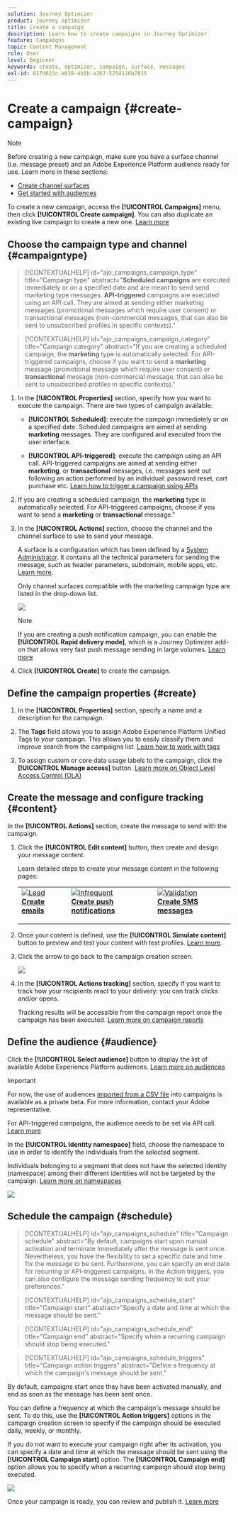 ```yaml
---
solution: Journey Optimizer
product: journey optimizer
title: Create a campaign
description: Learn how to create campaigns in Journey Optimizer
feature: Campaigns
topic: Content Management
role: User
level: Beginner
keywords: create, optimizer, campaign, surface, messages
exl-id: 617d623c-e038-4b5b-a367-5254116b7815
---
```

# Create a campaign {#create-campaign}

>[!NOTE]
>
>Before creating a new campaign, make sure you have a surface channel (i.e. message preset) and an Adobe Experience Platform audience ready for use. Learn more in these sections:
>
>* [Create channel surfaces](../configuration/channel-surfaces.md) 
>* [Get started with audiences](../audience/about-audiences.md)

To create a new campaign, access the **[!UICONTROL Campaigns]** menu, then click **[!UICONTROL Create campaign]**. You can also duplicate an existing live campaign to create a new one. [Learn more](modify-stop-campaign.md#duplicate)

## Choose the campaign type and channel {#campaigntype}

>[!CONTEXTUALHELP]
>id="ajo_campaigns_campaign_type"
>title="Campaign type"
>abstract="**Scheduled campaigns** are executed immediately or on a specified date and are meant to send send marketing type messages. **API-triggered** campaigns are executed using an API call. They are aimed at sending either marketing messages (promotional messages which require user consent) or transactional messages (non-commercial messages, that can also be sent to unsubscribed profiles in specific contexts)."

>[!CONTEXTUALHELP]
>id="ajo_campaigns_campaign_category"
>title="Campaign category"
>abstract="If you are creating a scheduled campaign, the **marketing** type is automatically selected. For API-triggered campaigns, choose if you want to send a **marketing** message (promotional message which require user consent) or **transactional** message (non-commercial message, that can also be sent to unsubscribed profiles in specific contexts)."

1. In the **[!UICONTROL Properties]** section, specify how you want to execute the campaign. There are two types of campaign available:

    * **[!UICONTROL Scheduled]**: execute the campaign immediately or on a specified date. Scheduled campaigns are aimed at sending **marketing** messages. They are configured and executed from the user interface.

    * **[!UICONTROL API-triggered]**: execute the campaign using an API call. API-triggered campaigns are aimed at sending either **marketing**, or **transactional** messages, i.e. messages sent out following an action performed by an individual: password reset, cart purchase etc. [Learn how to trigger a campaign using APIs](api-triggered-campaigns.md)

1. If you are creating a scheduled campaign, the **marketing** type is automatically selected. For API-triggered campaigns, choose if you want to send a **marketing** or **transactional** message."

1. In the **[!UICONTROL Actions]** section, choose the channel and the channel surface to use to send your message.

    A surface is a configuration which has been defined by a [System Administrator](../start/path/administrator.md). It contains all the technical parameters for sending the message, such as header parameters, subdomain, mobile apps, etc. [Learn more](../configuration/channel-surfaces.md).

    Only channel surfaces compatible with the marketing campaign type are listed in the drop-down list.

    ![](assets/create-campaign-action.png)

    >[!NOTE]
    >
    >If you are creating a push notification campaign, you can enable the **[!UICONTROL Rapid delivery mode]**, which is a Journey Optimizer add-on that allows very fast push message sending in large volumes. [Learn more](../push/create-push.md#rapid-delivery)

1. Click **[!UICONTROL Create]** to create the campaign.

## Define the campaign properties {#create}

1. In the **[!UICONTROL Properties]** section, specify a name and a description for the campaign.

    <!--To test the content of your message, toggle the **[!UICONTROL Content experiment]** option on. This allows you to test multiple variables of a delivery on populations samples, in order to define which treatment has the biggest impact on the targeted population.[Learn more about content experiment](../campaigns/content-experiment.md).-->

1. The **Tags** field allows you to assign Adobe Experience Platform Unified Tags to your campaign. This allows you to easily classify them and improve search from the campaigns list. [Learn how to work with tags](../start/search-filter-categorize.md#tags) 

1. To assign custom or core data usage labels to the campaign, click the **[!UICONTROL Manage access]** button. [Learn more on Object Level Access Control (OLA)](../administration/object-based-access.md)
    
## Create the message and configure tracking {#content}

In the **[!UICONTROL Actions]** section, create the message to send with the campaign. 

1. Click the **[!UICONTROL Edit content]** button, then create and design your message content.

    Learn detailed steps to create your message content in the following pages:

    <table style="table-layout:fixed">
    <tr style="border: 0;">
    <td>
    <a href="../email/create-email.md">
    <img alt="Lead" src="../assets/do-not-localize/email.jpg">
    </a>
    <div><a href="../email/create-email.md"><strong>Create emails</strong>
    </div>
    <p>
    </td>
    <td>
    <a href="../push/create-push.md">
      <img alt="Infrequent" src="../assets/do-not-localize/push.jpg">
    </a>
    <div>
    <a href="../push/create-push.md"><strong>Create push notifications</strong></a>
    </div>
    <p>
    </td>
    <td>
    <a href="../sms/create-sms.md">
      <img alt="Validation" src="../assets/do-not-localize/sms.jpg">
    </a>
    <div>
    <a href="../sms/create-sms.md"><strong>Create SMS messages</strong></a>
    </div>
    <p>
    </td>
    </tr>
    </table>

1. Once your content is defined, use the **[!UICONTROL Simulate content]** button to preview and test your content with test profiles. [Learn more](../content-management/preview-test.md).

1. Click the arrow to go back to the campaign creation screen.

    ![](assets/create-campaign-design.png)

1. In the **[!UICONTROL Actions tracking]** section, specify if you want to track how your recipients react to your delivery: you can track clicks and/or opens.
        
    Tracking results will be accessible from the campaign report once the campaign has been executed. [Learn more on campaign reports](../reports/campaign-global-report.md)

## Define the audience {#audience}

Click the **[!UICONTROL Select audience]** button to display the list of available Adobe Experience Platform audiences. [Learn more on audiences](../audience/about-audiences.md)

>[!IMPORTANT]
>
>For now, the use of audiences [imported from a CSV file](https://experienceleague.adobe.com/docs/experience-platform/segmentation/ui/overview.html#import-audience) into campaigns is available as a private beta. For more information, contact your Adobe representative.
>
>For API-triggered campaigns, the audience needs to be set via API call. [Learn more](api-triggered-campaigns.md)

In the **[!UICONTROL Identity namespace]** field, choose the namespace to use in order to identify the individuals from the selected segment.

Individuals belonging to a segment that does not have the selected identity (namespace) among their different identities will not be targeted by the campaign. [Learn more on namespaces](../event/about-creating.md#select-the-namespace)

![](assets/create-campaign-namespace.png)

<!--If you are are creating an API-triggered campaign, the **[!UICONTROL cURL request]** section allows you to retrieve the **[!UICONTROL Campaign ID]** to use in the API call. [Learn more](api-triggered-campaigns.md)-->

## Schedule the campaign {#schedule}

>[!CONTEXTUALHELP]
>id="ajo_campaigns_schedule"
>title="Campaign schedule"
>abstract="By default, campaigns start upon manual activation and terminate immediately after the message is sent once. Nevertheless, you have the flexibility to set a specific date and time for the message to be sent. Furthermore, you can specify an end date for recurring or API-triggered campaigns. In the Action triggers, you can also configure the message sending frequency to suit your preferences."

>[!CONTEXTUALHELP]
>id="ajo_campaigns_schedule_start"
>title="Campaign start"
>abstract="Specify a date and time at which the message should be sent."

>[!CONTEXTUALHELP]
>id="ajo_campaigns_schedule_end"
>title="Campaign end"
>abstract="Specify when a recurring campaign should stop being executed."

>[!CONTEXTUALHELP]
>id="ajo_campaigns_schedule_triggers"
>title="Campaign action triggers"
>abstract="Define a frequency at which the campaign's message should be sent."

By default, campaigns start once they have been activated manually, and end as soon as the message has been sent once.

You can define a frequency at which the campaign's message should be sent. To do this, use the **[!UICONTROL Action triggers]** options in the campaign creation screen to specify if the campaign should be executed daily, weekly, or monthly.

If you do not want to execute your campaign right after its activation, you can specify a date and time at which the message should be sent using the **[!UICONTROL Campaign start]** option. The **[!UICONTROL Campaign end]** option allows you to specify when a recurring campaign should stop being executed.

![](assets/create-campaign-schedule.png)

Once your campaign is ready, you can review and publish it. [Learn more](review-activate-campaign.md)
